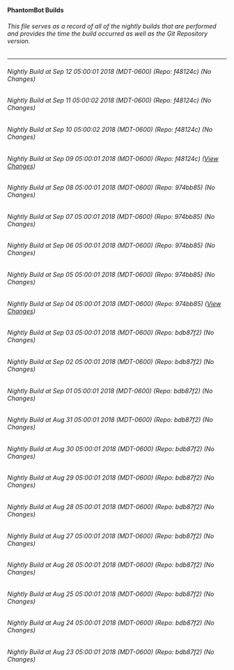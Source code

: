 **PhantomBot Builds**

###### This file serves as a record of all of the nightly builds that are performed and provides the time the build occurred as well as the Git Repository version.
-------------------------------------------------------------------------------------------------------------
###### Nightly Build at Sep 12 05:00:01 2018 (MDT-0600) (Repo: f48124c) (No Changes)
###### Nightly Build at Sep 11 05:00:02 2018 (MDT-0600) (Repo: f48124c) (No Changes)
###### Nightly Build at Sep 10 05:00:02 2018 (MDT-0600) (Repo: f48124c) (No Changes)
###### Nightly Build at Sep 09 05:00:01 2018 (MDT-0600) (Repo: f48124c) ([View Changes](https://github.com/PhantomBot/PhantomBot/compare/974bb85...f48124c))
###### Nightly Build at Sep 08 05:00:01 2018 (MDT-0600) (Repo: 974bb85) (No Changes)
###### Nightly Build at Sep 07 05:00:01 2018 (MDT-0600) (Repo: 974bb85) (No Changes)
###### Nightly Build at Sep 06 05:00:01 2018 (MDT-0600) (Repo: 974bb85) (No Changes)
###### Nightly Build at Sep 05 05:00:01 2018 (MDT-0600) (Repo: 974bb85) (No Changes)
###### Nightly Build at Sep 04 05:00:01 2018 (MDT-0600) (Repo: 974bb85) ([View Changes](https://github.com/PhantomBot/PhantomBot/compare/bdb87f2...974bb85))
###### Nightly Build at Sep 03 05:00:01 2018 (MDT-0600) (Repo: bdb87f2) (No Changes)
###### Nightly Build at Sep 02 05:00:01 2018 (MDT-0600) (Repo: bdb87f2) (No Changes)
###### Nightly Build at Sep 01 05:00:01 2018 (MDT-0600) (Repo: bdb87f2) (No Changes)
###### Nightly Build at Aug 31 05:00:01 2018 (MDT-0600) (Repo: bdb87f2) (No Changes)
###### Nightly Build at Aug 30 05:00:01 2018 (MDT-0600) (Repo: bdb87f2) (No Changes)
###### Nightly Build at Aug 29 05:00:01 2018 (MDT-0600) (Repo: bdb87f2) (No Changes)
###### Nightly Build at Aug 28 05:00:01 2018 (MDT-0600) (Repo: bdb87f2) (No Changes)
###### Nightly Build at Aug 27 05:00:01 2018 (MDT-0600) (Repo: bdb87f2) (No Changes)
###### Nightly Build at Aug 26 05:00:01 2018 (MDT-0600) (Repo: bdb87f2) (No Changes)
###### Nightly Build at Aug 25 05:00:01 2018 (MDT-0600) (Repo: bdb87f2) (No Changes)
###### Nightly Build at Aug 24 05:00:01 2018 (MDT-0600) (Repo: bdb87f2) (No Changes)
###### Nightly Build at Aug 23 05:00:01 2018 (MDT-0600) (Repo: bdb87f2) (No Changes)
